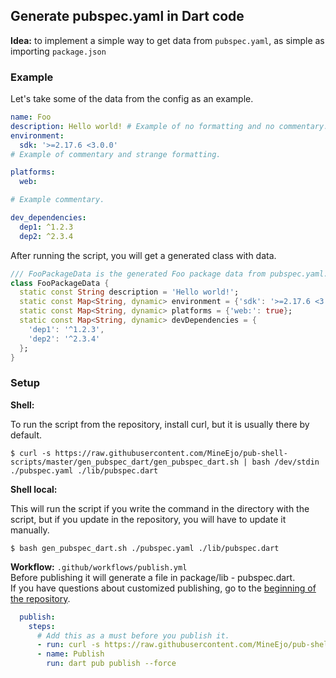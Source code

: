 ## Generate pubspec.yaml in Dart code

**Idea:** to implement a simple way to get data from `pubspec.yaml`, as simple as importing `package.json`

### Example

Let's take some of the data from the config as an example.

```yaml
name: Foo
description: Hello world! # Example of no formatting and no commentary.
environment:
  sdk: '>=2.17.6 <3.0.0'
# Example of commentary and strange formatting.

platforms:
  web:

# Example commentary.

dev_dependencies:
  dep1: ^1.2.3
  dep2: ^2.3.4
```

After running the script, you will get a generated class with data.

```dart
/// FooPackageData is the generated Foo package data from pubspec.yaml.
class FooPackageData {
  static const String description = 'Hello world!';
  static const Map<String, dynamic> environment = {'sdk': '>=2.17.6 <3.0.0'};
  static const Map<String, dynamic> platforms = {'web:': true};
  static const Map<String, dynamic> devDependencies = {
    'dep1': '^1.2.3',
    'dep2': '^2.3.4'
  };
}
```

### Setup

**Shell:**

To run the script from the repository, install curl, but it is usually there by default.

```shell
$ curl -s https://raw.githubusercontent.com/MineEjo/pub-shell-scripts/master/gen_pubspec_dart/gen_pubspec_dart.sh | bash /dev/stdin ./pubspec.yaml ./lib/pubspec.dart
```

**Shell local:**

This will run the script if you write the command in the directory with the script, but if you update in the repository, you will have to update it manually.

```shell
$ bash gen_pubspec_dart.sh ./pubspec.yaml ./lib/pubspec.dart
```

**Workflow:** `.github/workflows/publish.yml`
<br>Before publishing it will generate a file in package/lib - pubspec.dart.
<br>If you have questions about customized publishing, go to the [beginning of the repository](../README.md).

```yaml
  publish:
    steps:
      # Add this as a must before you publish it.
      - run: curl -s https://raw.githubusercontent.com/MineEjo/pub-shell-scripts/master/gen_pubspec_dart/gen_pubspec_dart.sh | bash /dev/stdin ./pubspec.yaml ./lib/pubspec.dart
      - name: Publish
        run: dart pub publish --force
```
